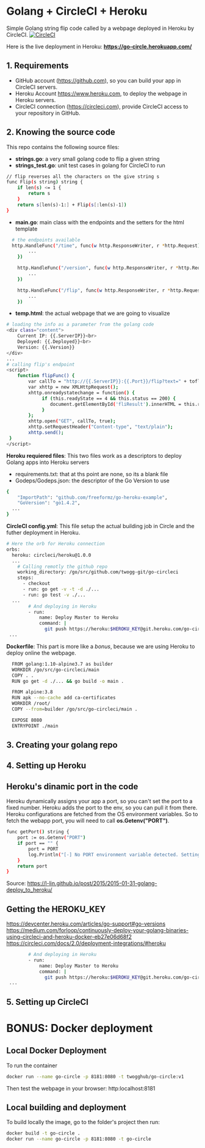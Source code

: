 # Golang + CircleCI + Heroku
Simple Golang string flip code called by a webpage deployed in Heroku by CircleCI. [![CircleCI](https://circleci.com/gh/twogg-git/go-circleci.svg?style=svg)](https://circleci.com/gh/twogg-git/go-circleci)

Here is the live deployment in Heroku: **https://go-circle.herokuapp.com/** 

## 1. Requirements
- GitHub account (https://github.com), so you can build your app in CircleCI servers. 
- Heroku Account https://www.heroku.com, to deploy the webpage in Heroku servers.
- CircleCI connection (https://circleci.com), provide CircleCI access to your repository in GitHub.

## 2. Knowing the source code 
This repo contains the following source files:
- **strings.go**: a very small golang code to flip a given string  
- **strings_test.go**: unit test cases in golang for CircleCI to run
```sh
// flip reverses all the characters on the give string s
func Flip(s string) string {
	if len(s) <= 1 {
		return s
	}
	return s[len(s)-1:] + Flip(s[:len(s)-1])
}
```
- **main.go**: main class with the endpoints and the setters for the html template 
```sh
  # the endpoints available 
  http.HandleFunc("/time", func(w http.ResponseWriter, r *http.Request) {
		...
	})

	http.HandleFunc("/version", func(w http.ResponseWriter, r *http.Request) {
		...
	})

	http.HandleFunc("/flip", func(w http.ResponseWriter, r *http.Request) {
		...
	})
```
- **temp.html**: the actual webpage that we are going to visualize
```sh
# loading the info as a parameter from the golang code
<div class="content">
	Current IP: {{.ServerIP}}<br>
	Deployed: {{.Deployed}}<br>
	Version: {{.Version}}
</div>
...
# calling flip's endpoint 
<script>
    function flipFunc() {
		var callTo = "http://{{.ServerIP}}:{{.Port}}/flip?text=" + toflip.value;
		var xhttp = new XMLHttpRequest();
	    xhttp.onreadystatechange = function() {
	         if (this.readyState == 4 && this.status == 200) {
				document.getElementById('fliResult').innerHTML = this.responseText;
	         }
	    };
	    xhttp.open("GET", callTo, true);
	   	xhttp.setRequestHeader("Content-type", "text/plain");
	    xhttp.send();
 }
</script>
```

**Heroku requiered files**: This two files work as a descriptors to deploy Golang apps into Heroku servers
- requirements.txt: that at ths point are none, so its a blank file
- Godeps/Godeps.json: the descriptor of the Go Version to use
```sh
{
	"ImportPath": "github.com/freeformz/go-heroku-example",
	"GoVersion": "go1.4.2",
  ...
}
```
**CircleCI config.yml**: This file setup the actual building job in Circle and the futher deployment in Heroku.
```sh
# Here the orb for Heroku connection
orbs:
  heroku: circleci/heroku@1.0.0
  ...
    # Calling remotly the github repo
    working_directory: /go/src/github.com/twogg-git/go-circleci
    steps:
      - checkout
      - run: go get -v -t -d ./...
      - run: go test -v ./...
  ...
        # And deploying in Heroku
        - run:
            name: Deploy Master to Heroku
            command: |
              git push https://heroku:$HEROKU_KEY@git.heroku.com/go-circle.git master
 ...
```

**Dockerfile**: This part is more like a *bonus*, because we are using Heroku to deploy online the webpage.
```sh
  FROM golang:1.10-alpine3.7 as builder
  WORKDIR /go/src/go-circleci/main
  COPY . .
  RUN go get -d ./... && go build -o main .

  FROM alpine:3.8
  RUN apk --no-cache add ca-certificates
  WORKDIR /root/
  COPY --from=builder /go/src/go-circleci/main .

  EXPOSE 8080
  ENTRYPOINT ./main
```

## 3. Creating your golang repo

## 4. Setting up Heroku  

## Heroku's dinamic port in the code
Heroku dynamically assigns your app a port, so you can't set the port to a fixed number. Heroku adds the port to the env, so you can pull it from there. Heroku configurations are fetched from the OS environment variables. So to fetch the webapp port, you will need to call **os.Getenv("PORT")**.
```sh
func getPort() string {
	port := os.Getenv("PORT")
	if port == "" {
		port = PORT
		log.Println("[-] No PORT environment variable detected. Setting to ", port)
	}
	return port
}
```
Source: https://l-lin.github.io/post/2015/2015-01-31-golang-deploy_to_heroku/

## Getting the HEROKU_KEY
https://devcenter.heroku.com/articles/go-support#go-versions
https://medium.com/forloop/continuously-deploy-your-golang-binaries-using-circleci-and-heroku-docker-eb27e06d68f2
https://circleci.com/docs/2.0/deployment-integrations/#heroku
```sh
        # And deploying in Heroku
        - run:
            name: Deploy Master to Heroku
            command: |
              git push https://heroku:$HEROKU_KEY@git.heroku.com/go-circle.git master
 ...
```

## 5. Setting up CircleCI


# BONUS: Docker deployment

## Local Docker Deployment
To run the container
```sh
docker run --name go-circle -p 8181:8080 -t twogghub/go-circle:v1
```
Then test the webpage in your browser: http:localhost:8181

## Local building and deployment
To build locally the image, go to the folder's project then run:
```sh
docker build -t go-circle .
docker run --name go-circle -p 8181:8080 -t go-circle
```
